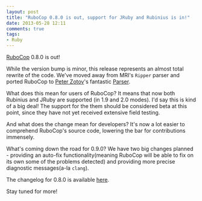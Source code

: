 ```yaml
---
layout: post
title: "RuboCop 0.8.0 is out, support for JRuby and Rubinius is in!"
date: 2013-05-28 12:11
comments: true
tags:
- Ruby
---
```


[RuboCop](http://github.com/bbatsov/rubocop) 0.8.0 is out!

While the version bump is minor, this release represents an almost
total rewrite of the code. We've moved away from MRI's `Ripper` parser
and ported RuboCop to [Peter Zotov](https://github.com/whitequark)'s
fantastic [Parser](https://github.com/whitequark/parser).

What does this mean for users of RuboCop? It means that now both
Rubinius and JRuby are supported (in 1.9 and 2.0 modes). I'd say this
is kind of a big deal! The support for the them should be considered
beta at this point, since they have not yet received extensive field
testing.

And what does the change mean for developers? It's now a lot easier to
comprehend RuboCop's source code, lowering the bar for contributions
immensely.

What's coming down the road for 0.9.0? We have two big changes
planned - providing an auto-fix functionality(meaning RuboCop will be
able to fix on its own some of the problems detected) and providing
more precise diagnostic messages(a-la `clang`).

The changelog for 0.8.0 is available [here](https://github.com/bbatsov/rubocop/blob/master/CHANGELOG.md).

Stay tuned for more!
